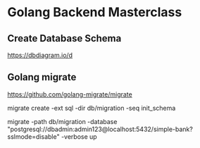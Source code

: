 # Golang Backend Masterclass

## Create Database Schema

https://dbdiagram.io/d

## Golang migrate

https://github.com/golang-migrate/migrate

migrate create -ext sql -dir db/migration -seq init_schema

migrate -path db/migration -database "postgresql://dbadmin:admin123@localhost:5432/simple-bank?sslmode=disable"  -verbose up